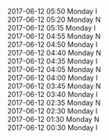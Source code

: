 2017-06-12 05:50 Monday  I  
2017-06-12 05:20 Monday  N  
2017-06-12 05:15 Monday  I  
2017-06-12 04:55 Monday  N  
2017-06-12 04:50 Monday  I  
2017-06-12 04:40 Monday  N  
2017-06-12 04:35 Monday  I  
2017-06-12 04:05 Monday  N  
2017-06-12 04:00 Monday  I  
2017-06-12 03:45 Monday  N  
2017-06-12 03:40 Monday  I  
2017-06-12 02:35 Monday  N  
2017-06-12 02:30 Monday  I  
2017-06-12 01:30 Monday  N  
2017-06-12 00:30 Monday  I  
